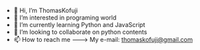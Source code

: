 - 👋 Hi, I’m ThomasKofuji
- 👀 I’m interested in programing world
- 🌱 I’m currently learning Python and JavaScript
- 💞️ I’m looking to collaborate on python contents
- 📫 How to reach me ---> My e-mail: thomaskofuji@gmail.com

<!---
ThomasKofuji/ThomasKofuji is a ✨ special ✨ repository because its `README.md` (this file) appears on your GitHub profile.
You can click the Preview link to take a look at your changes.
--->
